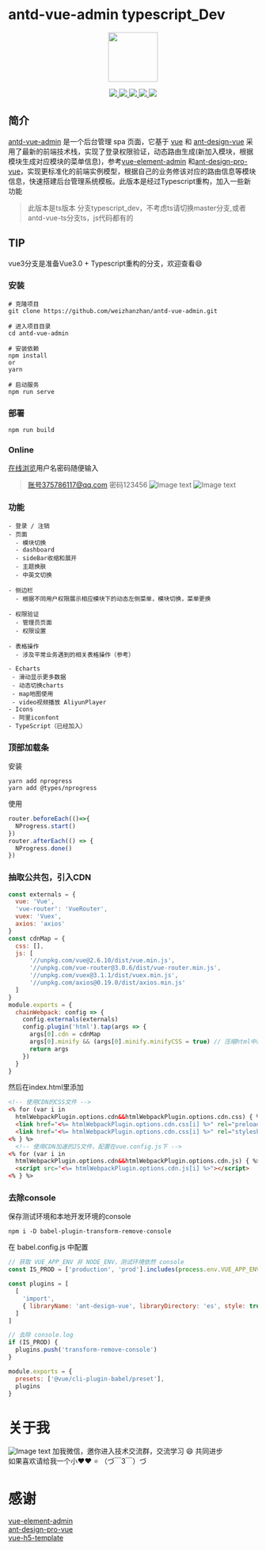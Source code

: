 # antd-vue-admin typescript_Dev

<p align="center">
    <a href="https://github.com/weizhanzhan/antd-vue-admin" target="_blank">
        <img src="http://react.zhanwei.xyz/ico.png" width="100">
    </a>
</p>
<p align="center">
    <a href="https://github.com/vuejs/vue">
        <img src="https://img.shields.io/badge/vue-2.6.6-brightgreen.svg">
    </a>
    <a href="https://github.com/vueComponent/ant-design-vue?utm_source=gold_browser_extension">
        <img src="https://img.shields.io/badge/ant--design--vue-1.3.5-informational">
    </a>
    <a href="https://github.com/prettier/prettier">
        <img src="https://img.shields.io/badge/code style-prettier-brightgreen.svg">
    </a>
    <a href="https://github.com/webpack/webpack">
        <img src="https://img.shields.io/badge/webpack->=4.0.0-critical.svg">
    </a>
  	<a href="https://github.com/gcddblue/vue-admin-webapp/blob/master/LICENSE">
        <img src="https://img.shields.io/badge/css-sass-yellow.svg">
    </a>
</p>


## 简介

[antd-vue-admin](https://github.com/weizhanzhan/antd-vue-admin) 是一个后台管理 spa 页面，它基于 [vue](https://github.com/vuejs/vue) 和 [ant-design-vue](https://github.com/vueComponent/ant-design-vue) 采用了最新的前端技术栈，实现了登录权限验证，动态路由生成(新加入模块，根据模块生成对应模块的菜单信息)，参考[vue-element-admin](https://github.com/PanJiaChen/vue-element-admin) 和[ant-design-pro-vue](https://github.com/sendya/ant-design-pro-vue)，实现更标准化的前端实例模型，根据自己的业务修该对应的路由信息等模块信息，快速搭建后台管理系统模板。此版本是经过Typescript重构，加入一些新功能



>此版本是ts版本 分支typescript_dev，不考虑ts请切换master分支,或者antd-vue-ts分支ts，js代码都有的

## TIP
vue3分支是准备Vue3.0 + Typescript重构的分支，欢迎查看😄

### 安装

```
# 克隆项目
git clone https://github.com/weizhanzhan/antd-vue-admin.git

# 进入项目目录
cd antd-vue-admin

# 安装依赖
npm install
or
yarn

# 启动服务
npm run serve
```

### 部署
```
npm run build
```
<!-- `deploy`分支执行 deploy.sh 文件脚本执行 npm run build 并上传至 gh-pages 分支更新 github pages 页面 -->

### Online

[在线浏览](http://zhan961023.gitee.io/vue-admin-preview)用户名密码随便输入
>账号375786117@qq.com 密码123456
![Image text](https://github.com/weizhanzhan/antd-vue-admin/blob/antd-vue-ts/public/demo.gif)
![Image text](https://github.com/weizhanzhan/antd-vue-admin/blob/typescript_dev/public/temp.gif)

### 功能

```
- 登录 / 注销
- 页面
  - 模块切换
  - dashboard
  - sideBar收缩和展开
  - 主题换肤
  - 中英文切换
  
- 侧边栏
  - 根据不同用户权限展示相应模块下的动态左侧菜单，模块切换，菜单更换

- 权限验证
  - 管理员页面 
  - 权限设置 

- 表格操作
  - 涉及平常业务遇到的相关表格操作（参考）

- Echarts
 - 滑动显示更多数据
 - 动态切换charts
 - map地图使用
 - video视频播放 AliyunPlayer
- Icons
 - 阿里iconfont
- TypeScript（已经加入）
```

### 顶部加载条
安装
```
yarn add nprogress
yarn add @types/nprogress
```
使用
```js
router.beforeEach(()=>{
  NProgress.start()
})
router.afterEach(() => {
  NProgress.done()
})
```


### 抽取公共包，引入CDN
```js
const externals = {
  vue: 'Vue',
  'vue-router': 'VueRouter',
  vuex: 'Vuex',
  axios: 'axios'
}
const cdnMap = {
  css: [],
  js: [
      '//unpkg.com/vue@2.6.10/dist/vue.min.js',
      '//unpkg.com/vue-router@3.0.6/dist/vue-router.min.js',
      '//unpkg.com/vuex@3.1.1/dist/vuex.min.js',
      '//unpkg.com/axios@0.19.0/dist/axios.min.js'
  ]
}
module.exports = {
  chainWebpack: config => {
    config.externals(externals)
    config.plugin('html').tap(args => {
      args[0].cdn = cdnMap
      args[0].minify && (args[0].minify.minifyCSS = true) // 压缩html中的css
      return args
    })
  }
}

```

然后在index.html里添加
```html
<!-- 使用CDN的CSS文件 -->
<% for (var i in
  htmlWebpackPlugin.options.cdn&&htmlWebpackPlugin.options.cdn.css) { %>
  <link href="<%= htmlWebpackPlugin.options.cdn.css[i] %>" rel="preload" as="style" />
  <link href="<%= htmlWebpackPlugin.options.cdn.css[i] %>" rel="stylesheet" />
<% } %>
  <!-- 使用CDN加速的JS文件，配置在vue.config.js下 -->
<% for (var i in
  htmlWebpackPlugin.options.cdn&&htmlWebpackPlugin.options.cdn.js) { %>
  <script src="<%= htmlWebpackPlugin.options.cdn.js[i] %>"></script>
<% } %>

```

### 去除console
保存测试环境和本地开发环境的console
```
npm i -D babel-plugin-transform-remove-console
```
在 babel.config.js 中配置
```js
// 获取 VUE_APP_ENV 非 NODE_ENV，测试环境依然 console
const IS_PROD = ['production', 'prod'].includes(process.env.VUE_APP_ENV)

const plugins = [
  [
    'import',
    { libraryName: 'ant-design-vue', libraryDirectory: 'es', style: true }
  ]
]

// 去除 console.log
if (IS_PROD) {
  plugins.push('transform-remove-console')
}

module.exports = {
  presets: ['@vue/cli-plugin-babel/preset'],
  plugins
}


```

# 关于我
![Image text](https://github.com/weizhanzhan/antd-vue-admin/blob/typescript_dev/public/me.png)
加我微信，邀你进入技术交流群，交流学习 😄 共同进步<br>
如果喜欢请给我一个小♥♥ ⭐ （づ￣3￣）づ

# 感谢
[vue-element-admin](https://github.com/PanJiaChen/vue-element-admin) <br>
[ant-design-pro-vue](https://github.com/sendya/ant-design-pro-vue) <br>
[vue-h5-template](https://github.com/sunniejs/vue-h5-template)
